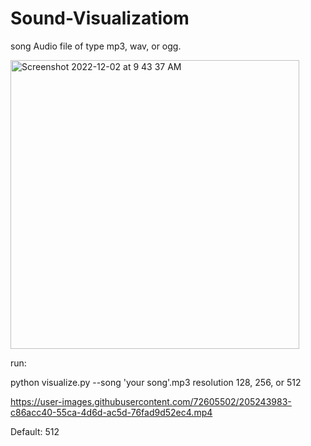 # Sound-Visualizatiom

song
Audio file of type mp3, wav, or ogg.

<img width="462" alt="Screenshot 2022-12-02 at 9 43 37 AM" src="https://user-images.githubusercontent.com/72605502/205252658-0136fdb1-1cff-4252-b257-ec1cee6b8d67.png">


run:

python visualize.py --song 'your song'.mp3
resolution
128, 256, or 512



https://user-images.githubusercontent.com/72605502/205243983-c86acc40-55ca-4d6d-ac5d-76fad9d52ec4.mp4



Default: 512
